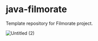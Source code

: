 # java-filmorate
Template repository for Filmorate project.

![Untitled (2)](https://github.com/Ekaterina-Kirpi/java-filmorate/assets/119094349/08c33e50-839a-42ca-a03f-781c486b2df3)
